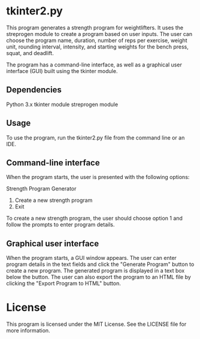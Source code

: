# tkinter2.py

This program generates a strength program for weightlifters. It uses the streprogen module to create a program based on user inputs. The user can choose the program name, duration, number of reps per exercise, weight unit, rounding interval, intensity, and starting weights for the bench press, squat, and deadlift.

The program has a command-line interface, as well as a graphical user interface (GUI) built using the tkinter module.

## Dependencies

Python 3.x
tkinter module
streprogen module

## Usage

To use the program, run the tkinter2.py file from the command line or an IDE.

## Command-line interface
When the program starts, the user is presented with the following options:

Strength Program Generator
1. Create a new strength program
2. Exit

To create a new strength program, the user should choose option 1 and follow the prompts to enter program details.

## Graphical user interface
When the program starts, a GUI window appears. The user can enter program details in the text fields and click the "Generate Program" button to create a new program. The generated program is displayed in a text box below the button. The user can also export the program to an HTML file by clicking the "Export Program to HTML" button.

# License

This program is licensed under the MIT License. See the LICENSE file for more information.



